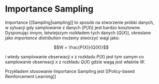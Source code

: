 # Importance Sampling
Importance [[Sampling|sampling]] to sposób na stworzenie próbki danych, w sytuacji gdy samplowanie z danych ($P(X)$) jest bardzo kosztowne. Dysponując innym, łatwiejszym rozkładem tych danych  ($Q(X)$), okreslane jako *importance distribution* możemy stworzyć wagi jako: 

$$W = \frac{P(X)}{Q(X)}$$

i wtedy samplowanie obserwacji $x$ z rozkładu $P(X)$ jest tym samym co samplowanie obserwacji $x$ z rozkładu $Q(X)$ gdzie wagą jest właśnie $W$.

Przykładem stosowanie Importance Sampling jest [[Policy-based Reinforcement Learning]]